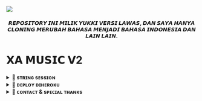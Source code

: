 ![](https://github.com/Rexashh/yukkixa/blob/4d0892d9b4dd75231ec240c90a4571f755a77864/Utils/e1f986194ed9ce5f62cc9d26e7f01ee0.gif)

<h4 align="center">
    𝙍𝙀𝙋𝙊𝙎𝙄𝙏𝙊𝙍𝙔 𝙄𝙉𝙄 𝙈𝙄𝙇𝙄𝙆 𝙔𝙐𝙆𝙆𝙄 𝙑𝙀𝙍𝙎𝙄 𝙇𝘼𝙒𝘼𝙎, 𝘿𝘼𝙉 𝙎𝘼𝙔𝘼 𝙃𝘼𝙉𝙔𝘼 𝘾𝙇𝙊𝙉𝙄𝙉𝙂 𝙈𝙀𝙍𝙐𝘽𝘼𝙃 𝘽𝘼𝙃𝘼𝙎𝘼 𝙈𝙀𝙉𝙅𝘼𝘿𝙄 𝘽𝘼𝙃𝘼𝙎𝘼 𝙄𝙉𝘿𝙊𝙉𝙀𝙎𝙄𝘼 𝘿𝘼𝙉 𝙇𝘼𝙄𝙉 𝙇𝘼𝙄𝙉.
</h4>


    
# 𝗫𝗔 𝗠𝗨𝗦𝗜𝗖 𝗩2

<details>
<summary><b>🚀 sᴛʀɪɴɢ sᴇssɪᴏɴ</b></summary>
<br>
<h4>ᴀᴍʙɪʟ sᴇssɪᴏɴ ᴠɪᴀ ᴛᴇʟᴇɢʀᴀᴍ ᴍᴇʟᴀʟᴜɪ xᴀ sᴛʀɪɴɢ ʙᴏᴛ: </h4>    
<p><a href="https://t.me/xastringrobot"><img src="https://img.shields.io/badge/xᴀ%20sᴛʀɪɴɢ%20ʙᴏᴛ-blueviolet?style=for-the-badge&logo=appveyor" width="200""/></a></p>
    
</details>

<details>
<summary><b>🚀 ᴅᴇᴘʟᴏʏ ᴅɪʜᴇʀᴏᴋᴜ</b></summary>
<br>

<h4>ᴋʟɪᴋ ᴛᴏᴍʙᴏʟ ᴅɪʙᴀᴡᴀʜ ɪɴɪ ᴜɴᴛᴜᴋ ᴍᴇɴ ᴅᴇᴘʟᴏʏ xᴀ ᴍᴜsɪᴄ ᴠ2  ᴅɪʜᴇʀᴏᴋᴜ!</h4>    
<p><a href="https://dashboard.heroku.com/new?template=https://github.com/Rexashh/XaMusicv2/tree/main"><img src="https://img.shields.io/badge/Deploy%20To%20Heroku-blueviolet?style=for-the-badge&logo=heroku" width="200""/></a></p>    

</details>

<details>
<summary><b>🚀 ᴄᴏɴᴛᴀᴄᴛ & sᴘᴇᴄɪᴀʟ ᴛʜᴀɴᴋs</b></summary>

## ᴄᴏɴᴛᴀᴄᴛ
- [ᴄʜᴀɴɴᴇʟ](https://t.me/tirexgugel)
- [ɢʀᴏᴜᴘ](https://t.me/rexaprivateroom)
- [ᴏᴡɴᴇʀ](https://t.me/JustRex)

## sᴘᴇᴄɪᴀʟ ᴛʜᴀɴᴋs

sᴘᴇᴄɪᴀʟ ᴛʜᴀɴᴋs ᴜɴᴛᴜᴋ ᴛᴇᴀᴍ ʏᴜᴋᴋɪ sᴇʙᴀɢᴀɪ ʙᴀsᴇ ᴅᴀʀɪ ʀᴇᴘᴏ ɪɴɪ:

- [TeamYukki](https://github.com/TeamYukki)
